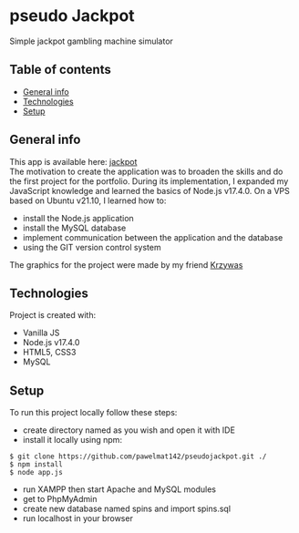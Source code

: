 # pseudo Jackpot
 Simple jackpot gambling machine simulator
 
## Table of contents
* [General info](#general-info)
* [Technologies](#technologies)
* [Setup](#setup)

## General info
 This app is available here: [jackpot](http://77.237.244.101:8001/) <br />
 The motivation to create the application was to broaden the skills and do the first project for the portfolio. During its implementation, I expanded my JavaScript knowledge and learned the basics of Node.js v17.4.0. On a VPS based on Ubuntu v21.10, I learned how to:
- install the Node.js application
- install the MySQL database
- implement communication between the application and the database
- using the GIT version control system

The graphics for the project were made by my friend [Krzywas](https://www.instagram.com/krzywas.ink/)
 
## Technologies
Project is created with:
* Vanilla JS 
* Node.js v17.4.0
* HTML5, CSS3
* MySQL 

## Setup
To run this project locally follow these steps: 
* create directory named as you wish and open it with IDE
* install it locally using npm:
```
$ git clone https://github.com/pawelmat142/pseudojackpot.git ./
$ npm install
$ node app.js
```
* run XAMPP then start Apache and MySQL modules
* get to PhpMyAdmin
* create new database named spins and import spins.sql
* run localhost in your browser
